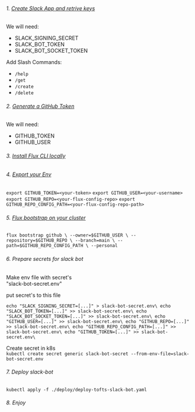 ###### 1. [Create Slack App and retrive keys](./docs/slack.md)
 We will need:
-  SLACK_SIGNING_SECRET
-  SLACK_BOT_TOKEN
-  SLACK_BOT_SOCKET_TOKEN

Add Slash Commands:
-  `/help`
-  `/get`
-  `/create`
-  `/delete`

###### 2. [Generate a GitHub Token](./docs/git.md)
 We will need:
-  GITHUB_TOKEN
-  GITHUB_USER

###### 3. [Install Flux CLI locally](https://fluxcd.io/flux/get-started/)

###### 4. [Export your Env](https://fluxcd.io/flux/get-started/)

`export GITHUB_TOKEN=<your-token>`
`export GITHUB_USER=<your-username>`
`export GITHUB_REPO=<your-flux-config-repo>`
`export GITHUB_REPO_CONFIG_PATH=<your-flux-config-repo-path>`

###### 5. [Flux bootstrap on your cluster](https://fluxcd.io/flux/get-started/#install-flux-onto-your-cluster)

`flux bootstrap github \
  --owner=$GITHUB_USER \
  --repository=$GITHUB_REPO \
  --branch=main \
  --path=$GITHUB_REPO_CONFIG_PATH \
  --personal
`
###### 6. Prepare secrets for slack bot
Make env file with secret's\
"slack-bot-secret.env"

put secret's to this file

`
echo "SLACK_SIGNING_SECRET=[...]" > slack-bot-secret.env\
echo "SLACK_BOT_TOKEN=[...]" >> slack-bot-secret.env\
echo "SLACK_BOT_SOCKET_TOKEN=[...]" >> slack-bot-secret.env\
echo "GITHUB_USER=[...]" >> slack-bot-secret.env\
echo "GITHUB_REPO=[...]" >> slack-bot-secret.env\
echo "GITHUB_REPO_CONFIG_PATH=[...]" >> slack-bot-secret.env\
echo "GITHUB_TOKEN=[...]" >> slack-bot-secret.env\
`


Create secret in k8s\
`kubectl create secret generic slack-bot-secret --from-env-file=slack-bot-secret.env`

###### 7. Deploy slack-bot
`kubectl apply -f ./deploy/deploy-tofts-slack-bot.yaml`

###### 8. Enjoy